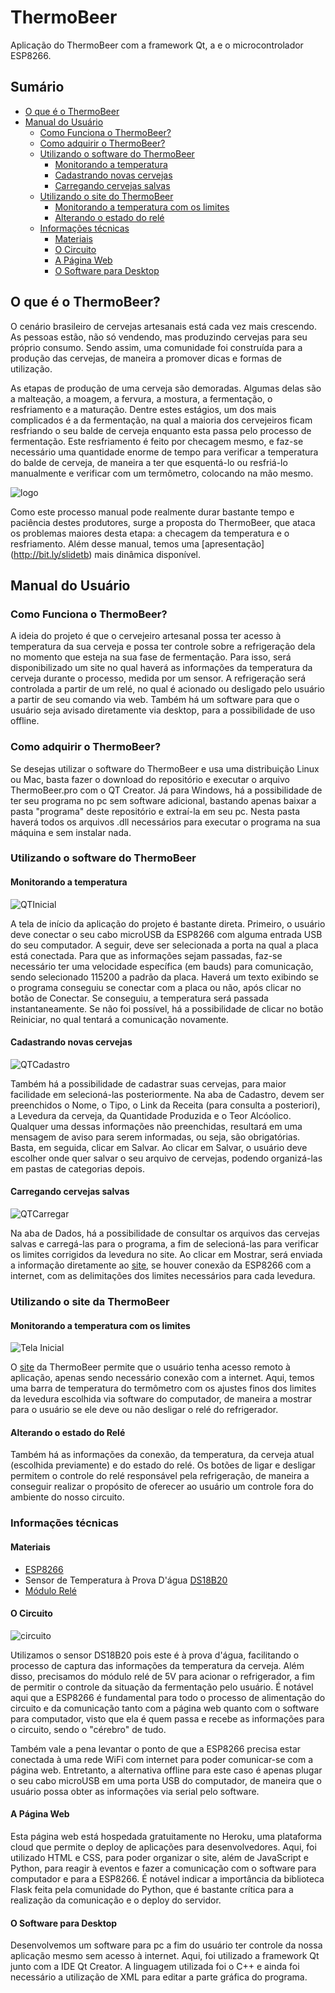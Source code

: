 # ThermoBeer
Aplicação do ThermoBeer com a framework Qt, a  e o microcontrolador ESP8266.

## Sumário
* [O que é o ThermoBeer](https://github.com/calebeof/ThermoBeer#o-que-%C3%A9-o-thermobeer)
* [Manual do Usuário](https://github.com/calebeof/ThermoBeer#manual-do-usu%C3%A1rio)
  * [Como Funciona o ThermoBeer?](https://github.com/calebeof/ThermoBeer#como-funciona-o-thermobeer)
  * [Como adquirir o ThermoBeer?](https://github.com/calebeof/ThermoBeer#como-adquirir-o-thermobeer)
  * [Utilizando o software do ThermoBeer](https://github.com/calebeof/ThermoBeer#utilizando-o-software-do-thermobeer)
    * [Monitorando a temperatura](https://github.com/calebeof/ThermoBeer#monitorando-a-temperatura)
    * [Cadastrando novas cervejas](https://github.com/calebeof/ThermoBeer#cadastrando-novas-cervejas)
    * [Carregando cervejas salvas](https://github.com/calebeof/ThermoBeer#carregando-cervejas-salvas)
  * [Utilizando o site do ThermoBeer](https://github.com/calebeof/ThermoBeer#utilizando-o-site-da-thermobeer)
    * [Monitorando a temperatura com os limites](https://github.com/calebeof/ThermoBeer#monitorando-a-temperatura-com-os-limites)
    * [Alterando o estado do relé](https://github.com/calebeof/ThermoBeer#alterando-o-estado-do-rel%C3%A9)
  * [Informações técnicas](https://github.com/calebeof/ThermoBeer#informa%C3%A7%C3%B5es-t%C3%A9cnicas)
    * [Materiais](https://github.com/calebeof/ThermoBeer#materiais)
    * [O Circuito](https://github.com/calebeof/ThermoBeer#o-circuito)
    * [A Página Web](https://github.com/calebeof/ThermoBeer#a-p%C3%A1gina-web)
    * [O Software para Desktop](https://github.com/calebeof/ThermoBeer#o-software-para-desktop)
    
## O que é o ThermoBeer?

O cenário brasileiro de cervejas artesanais está cada vez mais crescendo. As pessoas estão, não só vendendo, mas produzindo cervejas para seu próprio consumo. Sendo assim, uma comunidade foi construída para a produção das cervejas, de maneira a promover dicas e formas de utilização.

As etapas de produção de uma cerveja são demoradas. Algumas delas são a malteação, a moagem, a fervura, a mostura, a fermentação,  o resfriamento e a maturação. Dentre estes estágios, um dos mais complicados é a da fermentação, na qual a maioria dos cervejeiros ficam resfriando o seu balde de cerveja enquanto esta passa pelo processo de fermentação. Este resfriamento é feito por checagem mesmo, e faz-se necessário uma quantidade enorme de tempo para verificar a temperatura do balde de cerveja, de maneira a ter que esquentá-lo ou resfriá-lo manualmente e verificar com um termômetro, colocando na mão mesmo. 

![logo](figuras/icone.png)

Como este processo manual pode realmente durar bastante tempo e paciência destes produtores, surge a proposta do ThermoBeer, que ataca os problemas maiores desta etapa: a checagem da temperatura e o resfriamento. Além desse manual, temos uma [apresentação] (http://bit.ly/slidetb) mais dinâmica disponível.


## Manual do Usuário

### Como Funciona o ThermoBeer?

A ideia do projeto é que o cervejeiro artesanal possa ter acesso à temperatura da sua cerveja e possa ter controle sobre a refrigeração dela no momento que esteja na sua fase de fermentação. Para isso, será disponibilizado um site no qual haverá as informações da temperatura da cerveja durante o processo, medida por um sensor. A refrigeração será controlada a partir de um relé, no qual é acionado ou desligado pelo usuário a partir de seu comando via web. Também há um software para que o usuário seja avisado diretamente via desktop, para a possibilidade de uso offline. 

### Como adquirir o ThermoBeer?

Se desejas utilizar o software do ThermoBeer e usa uma distribuição Linux ou Mac, basta fazer o download do repositório e executar o arquivo ThermoBeer.pro com o QT Creator. Já para Windows, há a possibilidade de ter seu programa no pc sem software adicional, bastando apenas baixar a pasta "programa" deste repositório e extraí-la em seu pc. Nesta pasta haverá todos os arquivos .dll necessários para executar o programa na sua máquina e sem instalar nada. 

### Utilizando o software do ThermoBeer
#### Monitorando a temperatura 

![QTInicial](figuras/telainicialQT.PNG)

A tela de início da aplicação do projeto é bastante direta. Primeiro, o usuário deve conectar o seu cabo microUSB da ESP8266 com alguma entrada USB do seu computador. A seguir, deve ser selecionada a porta na qual a placa está conectada. Para que as informações sejam passadas, faz-se necessário ter uma velocidade específica (em bauds) para comunicação, sendo selecionado 115200 a padrão da placa. Haverá um texto exibindo se o programa conseguiu se conectar com a placa ou não, após clicar no botão de Conectar. Se conseguiu, a temperatura será passada instantaneamente. Se não foi possível, há a possibilidade de clicar no botão Reiniciar, no qual tentará a comunicação novamente. 

#### Cadastrando novas cervejas
![QTCadastro](figuras/cadastroQT.PNG)

Também há a possibilidade de cadastrar suas cervejas, para maior facilidade em selecioná-las posteriormente. Na aba de Cadastro, devem ser preenchidos o Nome, o Tipo, o Link da Receita (para consulta a posteriori), a Levedura da cerveja, da Quantidade Produzida e o Teor Alcóolico. Qualquer uma dessas informações não preenchidas, resultará em uma mensagem de aviso para serem informadas, ou seja, são obrigatórias. Basta, em seguida, clicar em Salvar. Ao clicar em Salvar, o usuário deve escolher onde quer salvar o seu arquivo de cervejas, podendo organizá-las em pastas de categorias depois.

#### Carregando cervejas salvas
![QTCarregar](figuras/carregarQT.png)

Na aba de Dados, há a possibilidade de consultar os arquivos das cervejas salvas e carregá-las para o programa, a fim de selecioná-las para verificar os limites corrigidos da levedura no site. Ao clicar em Mostrar, será enviada a informação diretamente ao [site](https://thermobeer.herokuapp.com), se houver conexão da ESP8266 com a internet, com as delimitações dos limites necessários para cada levedura. 

### Utilizando o site da ThermoBeer

#### Monitorando a temperatura com os limites

![Tela Inicial](figuras/telainicialWEB.PNG)

O [site](https://thermobeer.herokuapp.com) da ThermoBeer permite que o usuário tenha acesso remoto à aplicação, apenas sendo necessário conexão com a internet. Aqui, temos uma barra de temperatura do termômetro com os ajustes finos dos limites da levedura escolhida via software do computador, de maneira a mostrar para o usuário se ele deve ou não desligar o relé do refrigerador.

#### Alterando o estado do Relé

Também há as informações da conexão, da temperatura, da cerveja atual (escolhida previamente) e do estado do relé. Os botões de ligar e desligar permitem o controle do relé responsável pela refrigeração, de maneira a conseguir realizar o propósito de oferecer ao usuário um controle fora do ambiente do nosso circuito. 


### Informações técnicas


#### Materiais 

- [ESP8266](https://cdn-shop.adafruit.com/product-files/2471/0A-ESP8266__Datasheet__EN_v4.3.pdf)
- Sensor de Temperatura à Prova D'água [DS18B20](https://datasheets.maximintegrated.com/en/ds/DS18B20.pdf)
 - [Módulo Relé](https://www.fecegypt.com/uploads/dataSheet/1480848003_2_channel_5v_10a_relay_module.pdf)

#### O Circuito

![circuito](figuras/circuito.jpg)

Utilizamos o sensor DS18B20 pois este é à prova d'água, facilitando o processo de captura das informações da temperatura da cerveja. Além disso, precisamos do módulo relé de 5V para acionar o refrigerador, a fim de permitir o controle da situação da fermentação pelo usuário. É notável aqui que a ESP8266 é fundamental para todo o processo de alimentação do circuito e da comunicação tanto com a página web quanto com o software para computador, visto que ela é quem passa e recebe as informações para o circuito, sendo o "cérebro" de tudo.

Também vale a pena levantar o ponto de que a ESP8266 precisa estar conectada à uma rede WiFi com internet para poder comunicar-se com a página web. Entretanto, a alternativa offline para este caso é apenas plugar o seu cabo microUSB em uma porta USB do computador, de maneira que o usuário possa obter as informações via serial pelo software. 

#### A Página Web

Esta página web está hospedada gratuitamente no Heroku, uma plataforma cloud que permite o deploy de aplicações para desenvolvedores. Aqui, foi utilizado HTML e CSS, para poder organizar o site, além de JavaScript e Python, para reagir à eventos e fazer a comunicação com o software para computador e para a ESP8266. É notável indicar a importância da biblioteca Flask feita pela comunidade do Python, que é bastante crítica para a realização da comunicação e o deploy do servidor. 

#### O Software para Desktop

Desenvolvemos um software para pc a fim do usuário ter controle da nossa aplicação mesmo sem acesso à internet. Aqui, foi utilizado a framework Qt junto com a IDE Qt Creator. A linguagem utilizada foi o C++ e ainda foi necessário a utilização de XML para editar a parte gráfica do programa. 
